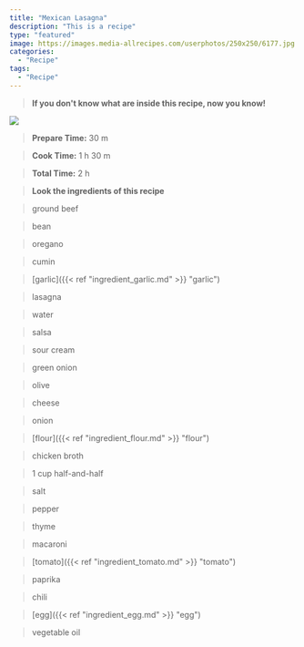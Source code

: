 ```yaml
---
title: "Mexican Lasagna"
description: "This is a recipe"
type: "featured"
image: https://images.media-allrecipes.com/userphotos/250x250/6177.jpg
categories: 
  - "Recipe"
tags: 
  - "Recipe"
---
```



>**If you don't know what are inside this recipe, now you know!**

![](../images/Recipes-Banner.jpg)
> **Prepare Time:** 30 m


> **Cook Time:** 1 h 30 m


> **Total Time:** 2 h

> **Look the ingredients of this recipe**

> ground beef

> bean

> oregano

> cumin

> [garlic]({{< ref "ingredient_garlic.md" >}} "garlic")

> lasagna

> water

> salsa

> sour cream

> green onion

> olive

> cheese

> onion

> [flour]({{< ref "ingredient_flour.md" >}} "flour")

> chicken broth

> 1 cup half-and-half

> salt

> pepper

> thyme

> macaroni

> [tomato]({{< ref "ingredient_tomato.md" >}} "tomato")

> paprika

> chili

> [egg]({{< ref "ingredient_egg.md" >}} "egg")

> vegetable oil


